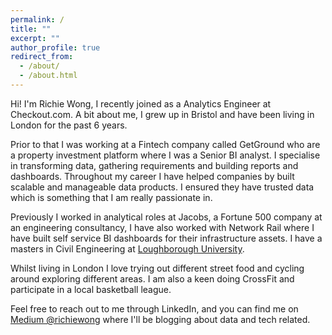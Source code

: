 ```yaml
---
permalink: /
title: ""
excerpt: ""
author_profile: true
redirect_from:
  - /about/
  - /about.html
---
```


Hi! I'm Richie Wong, I recently joined as a Analytics Engineer at Checkout.com. A bit about me, I grew up in Bristol and have been living in London for the past 6 years.

Prior to that I was working at a Fintech company called GetGround who are a property investment platform where I was a Senior BI analyst. I specialise in transforming data, gathering requirements and building reports and dashboards. Throughout my career I have helped companies by built scalable and manageable data products. I ensured they have trusted data which is something that I am really passionate in.

Previously I worked in analytical roles at Jacobs, a Fortune 500 company at an engineering consultancy, I have also worked with Network Rail where I have built self service BI dashboards for their infrastructure assets. I have a masters in Civil Engineering at [Loughborough University](https://www.lboro.ac.uk/study/undergraduate/courses/a-z/civil-engineering-meng/).

Whilst living in London I love trying out different street food and cycling around exploring different areas. I am also a keen doing CrossFit and participate in a local basketball league.

Feel free to reach out to me through LinkedIn, and you can find me on [Medium @richiewong](https://medium.com/@richiewong) where I'll be blogging about data and tech related.
